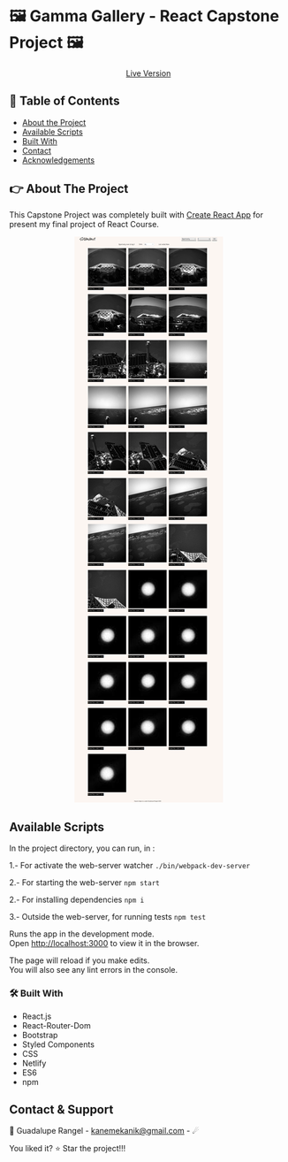 # 🖼️ Gamma Gallery - React Capstone Project 🖼️

[<p align="center">Live Version</p>](https://gamma-gallery.netlify.app/)

## 📝 Table of Contents

* [About the Project](#about-the-project)
* [Available Scripts](#available-scripts)
* [Built With](#built-with)
* [Contact](#contact)
* [Acknowledgements](#acknowledgements)

<!-- ABOUT THE PROJECT -->
## 👉 About The Project

This Capstone Project was completely built with [Create React App](https://github.com/facebook/create-react-app) for present my final project of React Course.

<div align="center"><img src="./src/assets/imgs/Gamma_Gallery.png" alt="gamma-gallery-sample"></div>

## Available Scripts

In the project directory, you can run, in :

1.- For activate the web-server watcher `./bin/webpack-dev-server`

2.- For starting the web-server `npm start`

2.- For installing dependencies `npm i`

3.- Outside the web-server, for running tests `npm test`

Runs the app in the development mode.<br />
Open [http://localhost:3000](http://localhost:3000) to view it in the browser.

The page will reload if you make edits.<br />
You will also see any lint errors in the console.

### 🛠 Built With

*   React.js 
*   React-Router-Dom
*   Bootstrap
*   Styled Components
*   CSS
*   Netlify
*   ES6
*   npm

<!-- CONTACT & SUPPORT -->
## Contact & Support

🙍 Guadalupe Rangel - kanemekanik@gmail.com - ☄

You liked it? ⭐️ Star the project!!!
